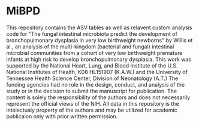 # MiBPD

This repository contains the ASV tables as well as relavent custom analysis code for "The fungal intestinal microbiota predict the development of bronchopulmonary dysplasia in very low birthweight newborns" by Willis et al., an analysis of the multi-kingdom (bacterial and fungal) intestinal microbial communities from a cohort of very low birthweight premature infants at high risk to develop bronchopulmonary dysplasia. This work was supported by the National Heart, Lung, and Blood Institute of the U.S. National Institutes of Health, K08 HL151907 (K.A.W.) and the University of Tennessee Health Science Center, Division of Neonatology (A.T.) The funding agencies had no role in the design, conduct, and analysis of the study or in the decision to submit the manuscript for publication. The content is solely the responsibility of the authors and does not necessarily represent the official views of the NIH. All data in this repository is the intelectualy property of the authors and may be utilized for academic publicaion only with prior written permission.
